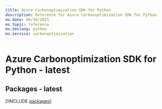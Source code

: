 ```yaml
---
title: Azure Carbonoptimization SDK for Python
description: Reference for Azure Carbonoptimization SDK for Python
ms.date: 08/18/2025
ms.topic: reference
ms.devlang: python
ms.service: carbonoptimization
---
```

# Azure Carbonoptimization SDK for Python - latest
## Packages - latest
[!INCLUDE [packages](carbonoptimization-index.md)]